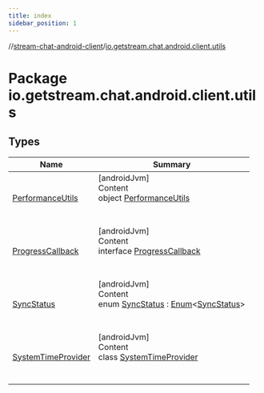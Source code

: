 ```yaml
---
title: index
sidebar_position: 1
---
```

//[stream-chat-android-client](../../index.md)/[io.getstream.chat.android.client.utils](index.md)



# Package io.getstream.chat.android.client.utils  


## Types  
  
|  Name |  Summary | 
|---|---|
| <a name="io.getstream.chat.android.client.utils/PerformanceUtils///PointingToDeclaration/"></a>[PerformanceUtils](PerformanceUtils/index.md)| <a name="io.getstream.chat.android.client.utils/PerformanceUtils///PointingToDeclaration/"></a>[androidJvm]  <br/>Content  <br/>object [PerformanceUtils](PerformanceUtils/index.md)  <br/><br/><br/>|
| <a name="io.getstream.chat.android.client.utils/ProgressCallback///PointingToDeclaration/"></a>[ProgressCallback](ProgressCallback/index.md)| <a name="io.getstream.chat.android.client.utils/ProgressCallback///PointingToDeclaration/"></a>[androidJvm]  <br/>Content  <br/>interface [ProgressCallback](ProgressCallback/index.md)  <br/><br/><br/>|
| <a name="io.getstream.chat.android.client.utils/SyncStatus///PointingToDeclaration/"></a>[SyncStatus](SyncStatus/index.md)| <a name="io.getstream.chat.android.client.utils/SyncStatus///PointingToDeclaration/"></a>[androidJvm]  <br/>Content  <br/>enum [SyncStatus](SyncStatus/index.md) : [Enum](https://kotlinlang.org/api/latest/jvm/stdlib/kotlin/-enum/index.html)&lt;[SyncStatus](SyncStatus/index.md)&gt;   <br/><br/><br/>|
| <a name="io.getstream.chat.android.client.utils/SystemTimeProvider///PointingToDeclaration/"></a>[SystemTimeProvider](SystemTimeProvider/index.md)| <a name="io.getstream.chat.android.client.utils/SystemTimeProvider///PointingToDeclaration/"></a>[androidJvm]  <br/>Content  <br/>class [SystemTimeProvider](SystemTimeProvider/index.md)  <br/><br/><br/>|

